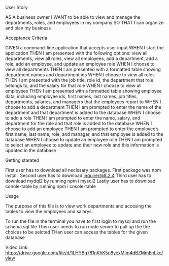 User Story

AS A business owner
I WANT to be able to view and manage the departments, roles, and employees in my company
SO THAT I can organize and plan my business


Acceptance Criteria

GIVEN a command-line application that accepts user input
WHEN I start the application
THEN I am presented with the following options: view all departments, view all roles, view all employees, add a department, add a role, add an employee, and update an employee role
WHEN I choose to view all departments
THEN I am presented with a formatted table showing department names and department ids
WHEN I choose to view all roles
THEN I am presented with the job title, role id, the department that role belongs to, and the salary for that role
WHEN I choose to view all employees
THEN I am presented with a formatted table showing employee data, including employee ids, first names, last names, job titles, departments, salaries, and managers that the employees report to
WHEN I choose to add a department
THEN I am prompted to enter the name of the department and that department is added to the database
WHEN I choose to add a role
THEN I am prompted to enter the name, salary, and department for the role and that role is added to the database
WHEN I choose to add an employee
THEN I am prompted to enter the employee’s first name, last name, role, and manager, and that employee is added to the database
WHEN I choose to update an employee role
THEN I am prompted to select an employee to update and their new role and this information is updated in the database 

Getting starated

First user has to download all necissary packages. First package was npm install.
Second user has to download inquirer@8.2.4
Third user has to download mydql2 by running npm i mysql2
Lastly user has to download conole-table by running npm i cosole-table

Usage

The purpose of this file is to view work departments and accesing the tables to view the employees and salarys. 

To run the file in the terminal you have to first login to mysql and run the schema.sql file
Then user needs to run node server to pull up the the choices to be selcted
THen user can access the tables for the given database

Video Link: https://drive.google.com/file/d/1LHYBg761nRhK5u8yexMlm4dBZMmEnLkc/view